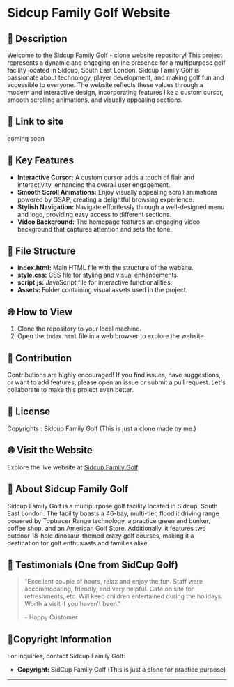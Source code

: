 # Sidcup Family Golf Website



## 🌟 Description

Welcome to the Sidcup Family Golf - clone website repository! This project represents a dynamic and engaging online presence for a multipurpose golf facility located in Sidcup, South East London. Sidcup Family Golf is passionate about technology, player development, and making golf fun and accessible to everyone. The website reflects these values through a modern and interactive design, incorporating features like a custom cursor, smooth scrolling animations, and visually appealing sections.

## 🔗 Link to site

coming soon

## 🚀 Key Features

- **Interactive Cursor:** A custom cursor adds a touch of flair and interactivity, enhancing the overall user engagement.
- **Smooth Scroll Animations:** Enjoy visually appealing scroll animations powered by GSAP, creating a delightful browsing experience.
- **Stylish Navigation:** Navigate effortlessly through a well-designed menu and logo, providing easy access to different sections.
- **Video Background:** The homepage features an engaging video background that captures attention and sets the tone.

## 📁 File Structure

- **index.html:** Main HTML file with the structure of the website.
- **style.css:** CSS file for styling and visual enhancements.
- **script.js:** JavaScript file for interactive functionalities.
- **Assets:** Folder containing visual assets used in the project.

## 🌐 How to View

1. Clone the repository to your local machine.
2. Open the `index.html` file in a web browser to explore the website.

## 🤝 Contribution

Contributions are highly encouraged! If you find issues, have suggestions, or want to add features, please open an issue or submit a pull request. Let's collaborate to make this project even better.

## 📄 License

Copyrights : Sidcup Family Golf (This is just a clone made by me.)

## 🌐 Visit the Website

Explore the live website at [Sidcup Family Golf](https://sidcupfamilygolf.com/).

## 📌 About Sidcup Family Golf

Sidcup Family Golf is a multipurpose golf facility located in Sidcup, South East London. The facility boasts a 46-bay, multi-tier, floodlit driving range powered by Toptracer Range technology, a practice green and bunker, coffee shop, and an American Golf Store. Additionally, it features two outdoor 18-hole dinosaur-themed crazy golf courses, making it a destination for golf enthusiasts and families alike.

## 📝 Testimonials (One from SidCup Golf)

> "Excellent couple of hours, relax and enjoy the fun. Staff were accommodating, friendly, and very helpful. Café on site for refreshments, etc. Will keep children entertained during the holidays. Worth a visit if you haven’t been."
>
> \- Happy Customer

## 🎨Copyright Information

For inquiries, contact Sidcup Family Golf:
- **Copyright:**
SidCup Family Golf (This is just a clone for practice purpose)

---

